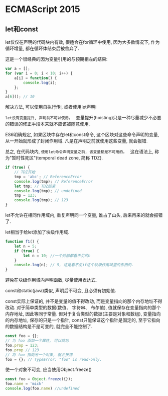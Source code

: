 # ECMAScript 2015

## let和const

let仅仅在声明的代码块内有效, 很适合在for循环中使用, 因为大多数情况下, 作为循环增量, 都在循环体结束后被舍弃了. 

这是一个很经典的因为变量引用的与预期相左的结果: 

``` js
var a = [];
for (var i = 0; i < 10; i++) {
    a[i] = function() {
        console.log(i);
    };
}
a[6](); // 10
```

解决方法, 可以使用自执行传i, 或者使用let声明i

`let没有变量提升, 声明前不可以使用。 ` 变量提升(hoisting)只是一种尽量减少不必要的错误的修正手段本来就不应该被随意使用. 

ES6明确规定, 如果区块中存在let和const命令, 这个区块对这些命令声明的变量, 从一开始就形成了封闭作用域. 凡是在声明之前就使用这些变量, 就会报错. 

总之, 在代码块内, `使用let命令声明变量之前, 该变量都是不可用的。 ` 这在语法上, 称为"暂时性死区"(temporal dead zone, 简称 TDZ). 

``` js
if (true) {
    // TDZ开始
    tmp = 'abc'; // ReferenceError
    console.log(tmp); // ReferenceError
    let tmp; // TDZ结束
    console.log(tmp); // undefined
    tmp = 123;
    console.log(tmp); // 123
}
```

let不允许在相同作用域内, 重复声明同一个变量, 谁占了山头, 后来再来的就会报错了. 

let相当于给let添加了块级作用域. 

``` js
function f1() {
    let n = 5;
    if (true) {
        let n = 10; //一个外部都看不见的n
    }
    console.log(n); // 5, 这是看不见if这个块级作用域里的东西的. 
}
```

避免在块级作用域内声明函数, 尽量使用表达式. 

const和static(java)类似, 声明后不可变, 且必须有初始值. 

const实际上保证的, 并不是变量的值不得改动, 而是变量指向的那个内存地址不得改动. 对于简单类型的数据(数值、 字符串、 布尔值), 值就保存在变量指向的那个内存地址, 因此等同于常量. 但对于复合类型的数据(主要是对象和数组), 变量指向的内存地址, 保存的只是一个指针, const只能保证这个指针是固定的, 至于它指向的数据结构是不是可变的, 就完全不能控制了. 

``` js
const foo = {};
// 为 foo 添加一个属性, 可以成功
foo.prop = 123;
foo.prop // 123
// 将 foo 指向另一个对象, 就会报错
foo = {}; // TypeError: "foo" is read-only.
```

使一个对象不可变, 应当使用Object.freeze()

``` js
const foo = Object.freeze({});
foo.name = 'mick'
console.log(foo.name) //undefined
```

